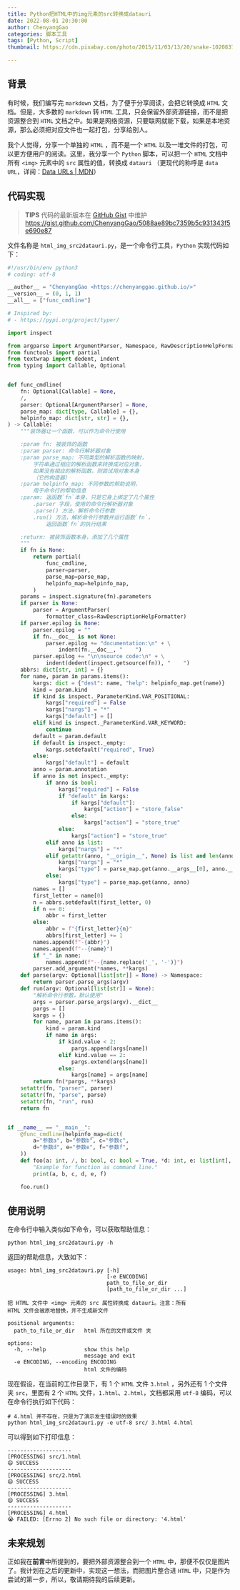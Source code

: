 ```yaml
---
title: Python把HTML中的img元素的src转换成datauri
date: 2022-08-01 20:30:00
author: ChenyangGao
categories: 脚本工具
tags: [Python, Script]
thumbnail: https://cdn.pixabay.com/photo/2015/11/03/13/20/snake-1020837_640.jpg

---
```


## 背景

有时候，我们编写完 `markdown` 文档，为了便于分享阅读，会把它转换成 `HTML` 文档。但是，大多数的 `markdown` 转 `HTML` 工具，只会保留外部资源链接，而不是把资源整合到 `HTML` 文档之中。如果是网络资源，只要联网就能下载，如果是本地资源，那么必须把对应文件也一起打包，分享给别人。

我个人觉得，分享一个单独的 `HTML` ，而不是一个 `HTML` 以及一堆文件的打包，可以更方便用户的阅读。这里，我分享一个 `Python` 脚本，可以把一个 `HTML` 文档中所有 `<img>` 元素中的 `src` 属性的值，转换成 `datauri` （更现代的称呼是 `data URL`，详阅：[Data URLs | MDN](https://developer.mozilla.org/en-US/docs/Web/HTTP/Basics_of_HTTP/Data_URLs)）

<!--more-->

## 代码实现

> **TIPS** 代码的最新版本在 [GitHub Gist](https://gist.github.com/ChenyangGao) 中维护
> https://gist.github.com/ChenyangGao/5088ae89bc7359b5c931343f5e690e87

文件名称是 `html_img_src2datauri.py`，是一个命令行工具，`Python` 实现代码如下：

```python html_img_src2datauri.py
#!/usr/bin/env python3
# coding: utf-8

__author__ = "ChenyangGao <https://chenyanggao.github.io/>"
__version__ = (0, 1, 1)
__all__ = ["func_cmdline"]

# Inspired by:
# - https://pypi.org/project/typer/

import inspect

from argparse import ArgumentParser, Namespace, RawDescriptionHelpFormatter
from functools import partial
from textwrap import dedent, indent
from typing import Callable, Optional


def func_cmdline(
    fn: Optional[Callable] = None, 
    /, 
    parser: Optional[ArgumentParser] = None, 
    parse_map: dict[type, Callable] = {}, 
    helpinfo_map: dict[str, str] = {}, 
) -> Callable:
    """装饰器让一个函数，可以作为命令行使用

    :param fn: 被装饰的函数
    :param parser: 命令行解析器对象
    :param parse_map: 不同类型的解析函数的映射，
        字符串通过相应的解析函数来转换成对应对象，
        如果没有相应的解析函数，则尝试用对象本身
        （它的构造器）
    :param helpinfo_map: 不同参数的帮助说明，
        用于命令行的帮助信息
    :param: 返函数`fn`本身，只是它身上绑定了几个属性
        .parser 字段，使用的命令行解析器对象
        .parse() 方法，解析命令行参数
        .run() 方法，解析命令行参数并运行函数`fn`，
            返回函数`fn`的执行结果

    :return: 被装饰函数本身，添加了几个属性
    """
    if fn is None:
        return partial(
            func_cmdline, 
            parser=parser, 
            parse_map=parse_map, 
            helpinfo_map=helpinfo_map, 
        )
    params = inspect.signature(fn).parameters
    if parser is None:
        parser = ArgumentParser(
            formatter_class=RawDescriptionHelpFormatter)
    if parser.epilog is None:
        parser.epilog = ""
        if fn.__doc__ is not None:
            parser.epilog += "documentation:\n" + \
                indent(fn.__doc__, "    ")
        parser.epilog += "\n\nsource code:\n" + \
            indent(dedent(inspect.getsource(fn)), "    ")
    abbrs: dict[str, int] = {}
    for name, param in params.items():
        kargs: dict = {"dest": name, "help": helpinfo_map.get(name)}
        kind = param.kind
        if kind is inspect._ParameterKind.VAR_POSITIONAL:
            kargs["required"] = False
            kargs["nargs"] = "*"
            kargs["default"] = []
        elif kind is inspect._ParameterKind.VAR_KEYWORD:
            continue
        default = param.default
        if default is inspect._empty:
            kargs.setdefault("required", True)
        else:
            kargs["default"] = default
        anno = param.annotation
        if anno is not inspect._empty:
            if anno is bool:
                kargs["required"] = False
                if "default" in kargs:
                    if kargs["default"]:
                        kargs["action"] = "store_false"
                    else:
                        kargs["action"] = "store_true"
                else:
                    kargs["action"] = "store_true"
            elif anno is list:
                kargs["nargs"] = "*"
            elif getattr(anno, "__origin__", None) is list and len(anno.__args__) == 1:
                kargs["nargs"] = "*"
                kargs["type"] = parse_map.get(anno.__args__[0], anno.__args__[0])
            else:
                kargs["type"] = parse_map.get(anno, anno)
        names = []
        first_letter = name[0]
        n = abbrs.setdefault(first_letter, 0)
        if n == 0:
            abbr = first_letter
        else:
            abbr = f"{first_letter}{n}"
            abbrs[first_letter] += 1
        names.append(f"-{abbr}")
        names.append(f"--{name}")
        if "_" in name:
            names.append(f"--{name.replace('_', '-')}")
        parser.add_argument(*names, **kargs)
    def parse(argv: Optional[list[str]] = None) -> Namespace:
        return parser.parse_args(argv)
    def run(argv: Optional[list[str]] = None):
        "解析命令行参数，默认使用"
        args = parser.parse_args(argv).__dict__
        pargs = []
        kargs = {}
        for name, param in params.items():
            kind = param.kind
            if name in args:
                if kind.value < 2:
                    pargs.append(args[name])
                elif kind.value == 2:
                    pargs.extend(args[name])
                else:
                    kargs[name] = args[name]
        return fn(*pargs, **kargs)
    setattr(fn, "parser", parser)
    setattr(fn, "parse", parse)
    setattr(fn, "run", run)
    return fn


if __name__ == "__main__":
    @func_cmdline(helpinfo_map=dict(
        a="参数a", b="参数b", c="参数c", 
        d="参数d", e="参数e", f="参数f", 
    ))
    def foo(a: int, /, b: bool, c: bool = True, *d: int, e: list[int], f: int = 4):
        "Example for function as command line."
        print(a, b, c, d, e, f)

    foo.run()
```

## 使用说明

在命令行中输入类似如下命令，可以获取帮助信息：

```shell
python html_img_src2datauri.py -h
```

返回的帮助信息，大致如下：

```shell
usage: html_img_src2datauri.py [-h]
                               [-e ENCODING]
                               path_to_file_or_dir
                               [path_to_file_or_dir ...]

把 HTML 文件中 <img> 元素的 src 属性转换成 datauri。注意：所有
HTML 文件会被原地替换，并不生成新文件

positional arguments:
  path_to_file_or_dir   html 所在的文件或文件 夹

options:
  -h, --help            show this help
                        message and exit
  -e ENCODING, --encoding ENCODING
                        html 文件的编码
```

现在假设，在当前的工作目录下，有 1 个 `HTML` 文件 `3.html` ，另外还有 1 个文件夹 `src`，里面有 2 个 `HTML` 文件，`1.html`、`2.html`，文档都采用 `utf-8` 编码，可以在命令行执行如下代码：

```shell
# 4.html 并不存在，只是为了演示发生错误时的效果
python html_img_src2datauri.py -e utf-8 src/ 3.html 4.html 
```

可以得到如下打印信息：

```shell
--------------------
[PROCESSING] src/1.html
😄 SUCCESS
--------------------
[PROCESSING] src/2.html
😄 SUCCESS
--------------------
[PROCESSING] 3.html
😄 SUCCESS
--------------------
[PROCESSING] 4.html
😭 FAILED: [Errno 2] No such file or directory: '4.html'
```

## 未来规划

正如我在**前言**中所提到的，要把外部资源整合到一个 `HTML` 中，那便不仅仅是图片了。我计划在之后的更新中，实现这一想法，而把图片整合进 `HTML` 中，只是作为尝试的第一步，所以，敬请期待我的后续更新。
